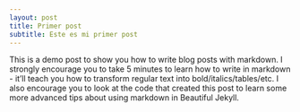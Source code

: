 ```yaml
---
layout: post
title: Primer post
subtitle: Este es mi primer post
---
```


This is a demo post to show you how to write blog posts with markdown. I strongly encourage you to take 5 minutes to learn how to write in markdown - it’ll teach you how to transform regular text into bold/italics/tables/etc.
I also encourage you to look at the code that created this post to learn some more advanced tips about using markdown in Beautiful Jekyll.
